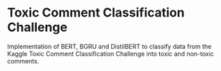 # Toxic Comment Classification Challenge
Implementation of BERT, BGRU and DistilBERT to classify data from the Kaggle Toxic Comment Classification Challenge into toxic and non-toxic comments.
